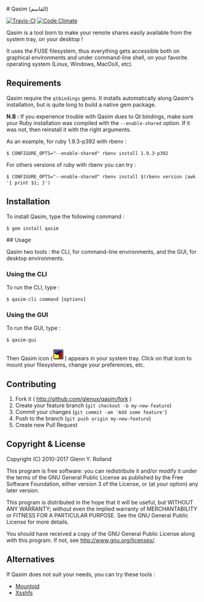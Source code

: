 # Qasim (القاسم)

[![Travis-CI](https://api.travis-ci.org/glenux/qasim.png?branch=master)](https://travis-ci.org/glenux/qasim) [![Code Climate](https://codeclimate.com/github/glenux/qasim/badges/gpa.svg)](https://codeclimate.com/github/glenux/qasim)

Qasim is a tool born to make your remote shares easily available from the system
tray, on your desktop !

It uses the FUSE filesystem, thus everything gets accessible both on graphical environments and under
command-line shell, on your favorite operating system (Linux, Windows, MacOsX, etc).


## Requirements

Qasim require the `qtbindings` gems. It installs automatically along Qasim's
installation, but is quite long to build a native gem package.

__N.B :__ If you experience trouble with Qasim dues to Qt bindings, make sure
your Ruby installation was compiled with the `--enable-shared` option. If it was not, then reinstall it with the right arguments.

As an example, for ruby 1.9.3-p392 with rbenv :

    $ CONFIGURE_OPTS="--enable-shared" rbenv install 1.9.3-p392

For others versions of ruby with rbenv you can try :

    $ CONFIGURE_OPTS="--enable-shared" rbenv install $(rbenv version |awk '{ print $1; }')


## Installation

To install Qasim, type the following command :

    $ gem install qasim


## Usage

Qasim two tools : the CLI, for command-line environments, and the GUI, for desktop environments.


### Using the CLI 

To run the CLI, type :

    $ qasim-cli command [options]


### Using the GUI

To run the GUI, type :

    $ qasim-gui

Then Qasim icon (![quasim system tray](data/icons/qasim.32.png)) appears in your system tray.  Click on that icon to mount your filesystems, change your preferences, etc.


## Contributing

1. Fork it ( http://github.com/glenux/qasim/fork )
2. Create your feature branch (`git checkout -b my-new-feature`)
3. Commit your changes (`git commit -am 'Add some feature'`)
4. Push to the branch (`git push origin my-new-feature`)
5. Create new Pull Request


## Copyright & License

Copyright (C) 2010-2017 Glenn Y. Rolland

This program is free software: you can redistribute it and/or modify
it under the terms of the GNU General Public License as published by
the Free Software Foundation, either version 3 of the License, or
(at your option) any later version.

This program is distributed in the hope that it will be useful,
but WITHOUT ANY WARRANTY; without even the implied warranty of
MERCHANTABILITY or FITNESS FOR A PARTICULAR PURPOSE.  See the
GNU General Public License for more details.

You should have received a copy of the GNU General Public License
along with this program.  If not, see <http://www.gnu.org/licenses/>.


## Alternatives

If Qasim does not suit your needs, you can try these tools :

* [Mountoid](http://kde-apps.org/content/show.php/Mountoid?content=115943)
* [Xsshfs](http://david.mercereau.info/motclef/xsshfs/)
